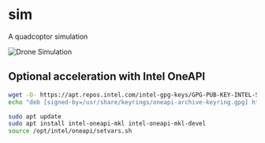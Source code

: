 # sim
A quadcoptor simulation

![Drone Simulation](https://raw.githubusercontent.com/markusheimerl/sim/1b0bb2c1bb29e7adcfb21ce206eb0af47999c9af/2025-01-14_09-25-44_flight.gif)


## Optional acceleration with Intel OneAPI

```bash
wget -O- https://apt.repos.intel.com/intel-gpg-keys/GPG-PUB-KEY-INTEL-SW-PRODUCTS.PUB | gpg --dearmor | sudo tee /usr/share/keyrings/oneapi-archive-keyring.gpg > /dev/null
echo "deb [signed-by=/usr/share/keyrings/oneapi-archive-keyring.gpg] https://apt.repos.intel.com/oneapi all main" | sudo tee /etc/apt/sources.list.d/oneAPI.list

sudo apt update
sudo apt install intel-oneapi-mkl intel-oneapi-mkl-devel
source /opt/intel/oneapi/setvars.sh
```
